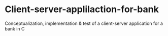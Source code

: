 # Client-server-applilaction-for-bank
Conceptualization, implementation &amp; test of a client-server application for a bank in C
